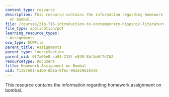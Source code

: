 ```yaml
---
content_type: resource
description: This resource contains the information regarding homework assignment
  on bombal.
file: /courses/21g-716-introduction-to-contemporary-hispanic-literature-spring-2005/f1387e01a100db1a0fec982e2961b430_MIT21G_716S05_bomb_quest.pdf
file_type: application/pdf
learning_resource_types:
- Assignments
ocw_type: OCWFile
parent_title: Assignments
parent_type: CourseSection
parent_uid: 0f7a06e8-ca91-215f-e849-5bf3e6f7d7b2
resourcetype: Document
title: Homework Assignment on Bombal
uid: f1387e01-a100-db1a-0fec-982e2961b430
---
```

This resource contains the information regarding homework assignment on bombal.

